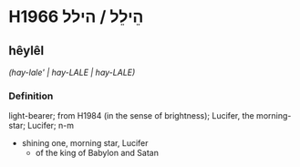 # H1966 הֵילֵל / הילל

## hêylêl

_(hay-lale' | hay-LALE | hay-LALE)_

### Definition

light-bearer; from H1984 (in the sense of brightness); Lucifer, the morning-star; Lucifer; n-m

- shining one, morning star, Lucifer
  - of the king of Babylon and Satan
